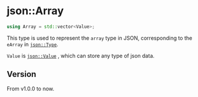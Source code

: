 # **json::Array**

```cpp
using Array = std::vector<Value>;
```

This type is used to represent the `array` type in JSON, corresponding to the `eArray` in [`json::Type`](../Type.md).

`Value` is [`json::Value`](../value/Value.md) , which can store any type of json data.

## Version

From v1.0.0 to now.

